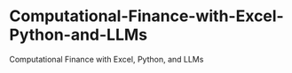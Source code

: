 # Computational-Finance-with-Excel-Python-and-LLMs
Computational Finance with Excel, Python, and LLMs

